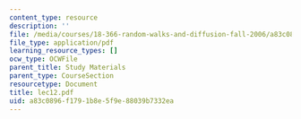 ```yaml
---
content_type: resource
description: ''
file: /media/courses/18-366-random-walks-and-diffusion-fall-2006/a83c0896f1791b8e5f9e88039b7332ea_lec12.pdf
file_type: application/pdf
learning_resource_types: []
ocw_type: OCWFile
parent_title: Study Materials
parent_type: CourseSection
resourcetype: Document
title: lec12.pdf
uid: a83c0896-f179-1b8e-5f9e-88039b7332ea
---
```

